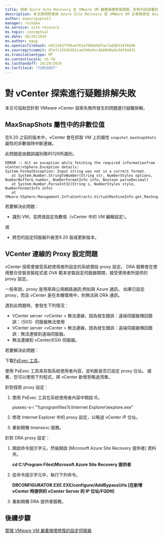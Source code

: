 ```yaml
---
title: 使用 Azure Site Recovery 在 VMware VM 嚴重損壞修復期間，針對內部部署的容錯回復進行疑難排解
description: 本文說明對使用 Azure Site Recovery 從 VMWare VM 災害復原至 Azure 期間所發生的容錯回復和重新保護問題進行疑難排解的方式。
author: mayurigupta13
manager: rochakm
ms.service: site-recovery
ms.topic: conceptual
ms.date: 10/29/2019
ms.author: mayg
ms.openlocfilehash: e9213637f45a4761af60de9dfac7add6324f6b96
ms.sourcegitcommit: 87efc325493b1cae546e4cc4b89d9a5e3df94d31
ms.translationtype: MT
ms.contentlocale: zh-TW
ms.lasthandoff: 10/29/2019
ms.locfileid: "73053857"
---
```

# <a name="troubleshoot-vcenter-discovery-failures"></a>對 vCenter 探索進行疑難排解失敗

本文可協助您針對 VMware vCenter 探索失敗所發生的問題進行疑難排解。

## <a name="non-numeric-values-in-the-maxsnapshots-property"></a>MaxSnapShots 屬性中的非數位值

在9.20 之前的版本中，vCenter 會在抓取 VM 上的屬性 `snapshot.maxSnapShots` 屬性的非數值時中斷連線。

此問題是由錯誤識別碼95126所識別。

    ERROR :: Hit an exception while fetching the required informationfrom vCenter/vSphere.Exception details:
    System.FormatException: Input string was not in a correct format.
       at System.Number.StringToNumber(String str, NumberStyles options, NumberBuffer& number, NumberFormatInfo info, Boolean parseDecimal)
       at System.Number.ParseInt32(String s, NumberStyles style, NumberFormatInfo info)
       at VMware.VSphere.Management.InfraContracts.VirtualMachineInfo.get_MaxSnapshots()
    
若要解決此問題：

- 識別 VM，並將值設定為數值（vCenter 中的 VM 編輯設定）。

或

- 將您的設定伺服器升級至9.20 版或更新版本。

## <a name="proxy-configuration-issues-for-vcenter-connectivity"></a>VCenter 連線的 Proxy 設定問題

vCenter 探索會接受系統使用者所設定的系統預設 proxy 設定。 DRA 服務會在使用整合安裝安裝程式或 OVA 範本安裝設定伺服器期間，接受使用者所提供的 proxy 設定。 

一般來說，proxy 是用來與公用網路通訊;例如與 Azure 通訊。 如果已設定 proxy，而且 vCenter 是在本機環境中，則無法與 DRA 通訊。

遇到此問題時，會發生下列情況：

- VCenter server \<vCenter > 無法連線，因為發生錯誤：遠端伺服器傳回錯誤：（503）伺服器無法使用
- VCenter server \<vCenter > 無法連線，因為發生錯誤：遠端伺服器傳回錯誤：無法連接到遠端伺服器。
- 無法連線到 vCenter/ESXi 伺服器。

若要解決此問題：

下載[PsExec 工具](https://aka.ms/PsExec)。 

使用 PsExec 工具來存取系統使用者內容，並判斷是否已設定 proxy 位址。 接著，您可以使用下列程式，將 vCenter 新增至略過清單。

針對探索 proxy 設定：

1. 使用 PsExec 工具在系統使用者內容中開啟 IE。
    
    psexec-s-i "%programfiles%\Internet Explorer\iexplore.exe"

2. 修改 Internet Explorer 中的 proxy 設定，以略過 vCenter IP 位址。
3. 重新開機 tmanssvc 服務。

針對 DRA proxy 設定：

1. 開啟命令提示字元，然後開啟 [Microsoft Azure Site Recovery 提供者] 資料夾。
 
    **cd C:\Program Files\Microsoft Azure Site Recovery 提供者**

3. 從命令提示字元中，執行下列命令。
   
   **DRCONFIGURATOR.EXE.EXE/configure/AddBypassUrls [在新增 vCenter 時提供的 vCenter Server 的 IP 位址/FQDN]**

4. 重新開機 DRA 提供者服務。

## <a name="next-steps"></a>後續步驟

[管理 VMware VM 嚴重損壞修復的設定伺服器](https://docs.microsoft.com/azure/site-recovery/vmware-azure-manage-configuration-server#refresh-configuration-server) 
